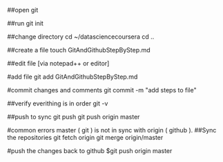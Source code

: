 ##open git

##run 
git init

##change directory
cd ~/datasciencecoursera
cd ..

##create a file
touch GitAndGithubStepByStep.md

##edit file
[via notepad++ or editor]

#add file
git add GitAndGithubStepByStep.md

#commit changes and comments
git commit -m "add steps to file"

##verify everithing is in order
git -v

##push to sync
git push
git push origin master

#common errors
master ( git ) is not in sync with origin ( github ).
##Sync the repositories
git fetch origin
git merge origin/master

#push the changes back to github
$git push origin master

